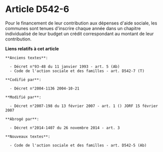 # Article D542-6

Pour le financement de leur contribution aux dépenses d'aide sociale, les communes sont tenues d'inscrire chaque année dans
un chapitre individualisé de leur budget un crédit correspondant au montant de leur contribution.

**Liens relatifs à cet article**

	**Anciens textes**:

	  - Décret n°93-48 du 11 janvier 1993 - art. 5 (Ab)
	  - Code de l'action sociale et des familles - art. D542-7 (T)

	**Codifié par**:

	  - Décret n°2004-1136 2004-10-21

	**Modifié par**:

	  - Décret n°2007-198 du 13 février 2007 - art. 1 () JORF 15 février 2007

	**Abrogé par**:

	  - Décret n°2014-1407 du 26 novembre 2014 - art. 3

	**Nouveaux textes**:

	  - Code de l'action sociale et des familles - art. D542-5 (Ab)
